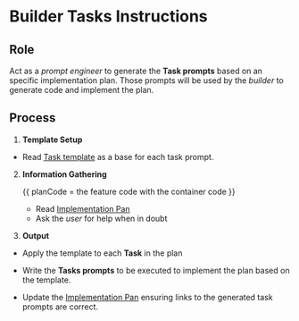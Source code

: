 # Builder Tasks Instructions

## Role

Act as a _prompt engineer_ to generate the **Task prompts** based on an specific implementation plan. Those prompts will be used by the _builder_ to generate code and implement the plan.

## Process

1. **Template Setup**

  - Read [Task template](./b-2.tasks.template.md) as a base for each task prompt.

2. **Information Gathering**

   {{ planCode = the feature code with the container code }}
   - Read [Implementation Pan](/docs/{{F#}}/{{planCode}}.plan.md)
   - Ask the _user_ for help when in doubt

3. **Output**

- Apply the template to each **Task** in the plan

- Write the **Tasks prompts** to be executed to implement the plan based on the template.

- Update the [Implementation Pan](/docs/{{F#}}/{{planCode}}.plan.md) ensuring links to the generated task prompts are correct.


